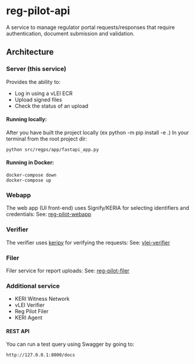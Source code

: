 # reg-pilot-api
A service to manage regulator portal requests/responses that require authentication, document submission and validation. 

## Architecture

### Server (this service)
Provides the ability to:
* Log in using a vLEI ECR
* Upload signed files
* Check the status of an upload

#### Running locally:
After you have built the project locally (ex python -m pip install -e .)
In your terminal from the root project dir:

``` 
python src/regps/app/fastapi_app.py 
```

#### Running in Docker:
```
docker-compose down
docker-compose up
```

### Webapp
The web app (UI front-end) uses Signify/KERIA for selecting identifiers and credentials:
See: [reg-pilot-webapp](https://github.com/GLEIF-IT/reg-pilot-webapp)

### Verifier
The verifier uses [keripy](https://github.com/WebOfTRust/keripy) for verifying the requests:
See: [vlei-verifier](https://github.com/GLEIF-IT/vlei-verifier)

### Filer
Filer service for report uploads:
See: [reg-pilot-filer](https://github.com/GLEIF-IT/reg-pilot-filer)

### Additional service
* KERI Witness Network
* vLEI Verifier
* Reg Pilot Filer
* KERI Agent

#### REST API
 You can run a test query using Swagger by going to:
 ```
 http://127.0.0.1:8000/docs
 ```

